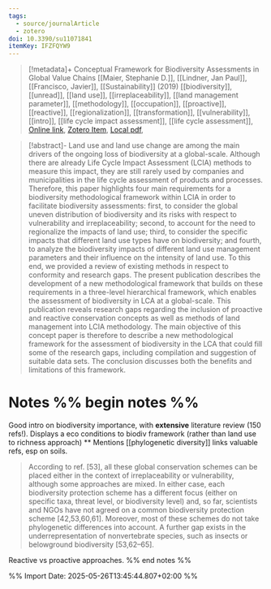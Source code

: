```yaml
---
tags:
  - source/journalArticle
  - zotero
doi: 10.3390/su11071841
itemKey: IFZFQYW9
---
```

>[!metadata]+
> Conceptual Framework for Biodiversity Assessments in Global Value Chains
> [[Maier, Stephanie D.]], [[Lindner, Jan Paul]], [[Francisco, Javier]], 
> [[Sustainability]] (2019)
> [[biodiversity]], [[unread]], [[land use]], [[irreplaceability]], [[land management parameter]], [[methodology]], [[occupation]], [[proactive]], [[reactive]], [[regionalization]], [[transformation]], [[vulnerability]], [[intro]], [[life cycle impact assessment]], [[life cycle assessment]], 
> [Online link](https://www.mdpi.com/2071-1050/11/7/1841), [Zotero Item](zotero://select/library/items/IFZFQYW9), [Local pdf](file://C:/Users/aburg/Documents/references/zotero/storage/KK8DWS98/Maier2019_ConceptualFramework.pdf), 

>[!abstract]-
>Land use and land use change are among the main drivers of the ongoing loss of biodiversity at a global-scale. Although there are already Life Cycle Impact Assessment (LCIA) methods to measure this impact, they are still rarely used by companies and municipalities in the life cycle assessment of products and processes. Therefore, this paper highlights four main requirements for a biodiversity methodological framework within LCIA in order to facilitate biodiversity assessments: first, to consider the global uneven distribution of biodiversity and its risks with respect to vulnerability and irreplaceability; second, to account for the need to regionalize the impacts of land use; third, to consider the specific impacts that different land use types have on biodiversity; and fourth, to analyze the biodiversity impacts of different land use management parameters and their influence on the intensity of land use. To this end, we provided a review of existing methods in respect to conformity and research gaps. The present publication describes the development of a new methodological framework that builds on these requirements in a three-level hierarchical framework, which enables the assessment of biodiversity in LCA at a global-scale. This publication reveals research gaps regarding the inclusion of proactive and reactive conservation concepts as well as methods of land management into LCIA methodology. The main objective of this concept paper is therefore to describe a new methodological framework for the assessment of biodiversity in the LCA that could fill some of the research gaps, including compilation and suggestion of suitable data sets. The conclusion discusses both the benefits and limitations of this framework.

# Notes %% begin notes %%  

Good intro on biodiversity importance, with **extensive** literature review (150 refs!).
Displays a eco conditions to biodiv framework (rather than land use to richness approach)
**
Mentions [[phylogenetic diversity]]
links valuable refs, esp on soils.
> According to ref. [53], all these global conservation schemes can be placed either in the context of irreplaceability or vulnerability, although some approaches are mixed. In either case, each biodiversity protection scheme has a different focus (either on specific taxa, threat level, or biodiversity level) and, so far, scientists and NGOs have not agreed on a common biodiversity protection scheme [42,53,60,61]. Moreover, most of these schemes do not take phylogenetic differences into account. A further gap exists in the underrepresentation of nonvertebrate species, such as insects or belowground biodiversity [53,62–65].

Reactive vs proactive approaches.
%% end notes %%




%% Import Date: 2025-05-26T13:45:44.807+02:00 %%

